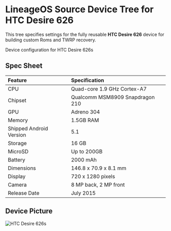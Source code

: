 # LineageOS Source Device Tree for HTC Desire 626

This tree specifies settings for the fully reusable <strong>HTC Desire 626</strong> device for building custom Roms and TWRP recovery.


 Device configuration for HTC Desire 626s

## Spec Sheet

| Feature                 | Specification                     |
| :---------------------- | :-------------------------------- |
| CPU                     | Quad-core 1.9 GHz Cortex-A7       |
| Chipset                 | Qualcomm MSM8909 Snapdragon 210   |
| GPU                     | Adreno 304                        |
| Memory                  | 1.5GB RAM                         |
| Shipped Android Version | 5.1                               |
| Storage                 | 16 GB                              |
| MicroSD                 | Up to 200GB                       |
| Battery                 | 2000 mAh                          |
| Dimensions              | 146.8 x 70.9 x 8.1 mm             |
| Display                 | 720 x 1280 pixels                 |
| Camera                  | 8 MP back, 2 MP front             |
| Release Date            | July 2015                         |


## Device Picture

![HTC Desire 626s](http://cdn2.gsmarena.com/vv/pics/htc/htc-desire-626s-5.jpg "HTC Desire 626s")

